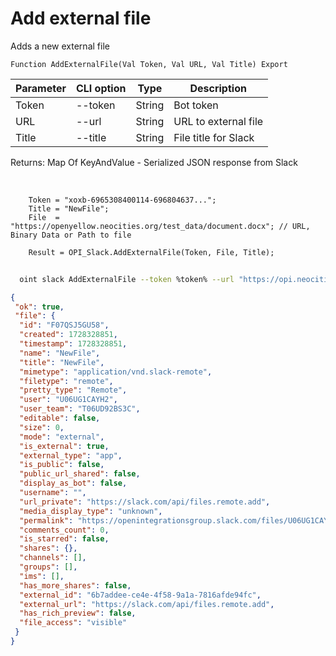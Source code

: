﻿---
sidebar_position: 3
---

# Add external file
 Adds a new external file



`Function AddExternalFile(Val Token, Val URL, Val Title) Export`

  | Parameter | CLI option | Type | Description |
  |-|-|-|-|
  | Token | --token | String | Bot token |
  | URL | --url | String | URL to external file |
  | Title | --title | String | File title for Slack |

  
  Returns:  Map Of KeyAndValue - Serialized JSON response from Slack

<br/>




```bsl title="Code example"
    Token = "xoxb-6965308400114-696804637...";
    Title = "NewFile";
    File  = "https://openyellow.neocities.org/test_data/document.docx"; // URL, Binary Data or Path to file

    Result = OPI_Slack.AddExternalFile(Token, File, Title);
```



```sh title="CLI command example"
    
  oint slack AddExternalFile --token %token% --url "https://opi.neocities.org/test_data/document.docx" --title %title%

```

```json title="Result"
{
 "ok": true,
 "file": {
  "id": "F07QSJ5GU58",
  "created": 1728328851,
  "timestamp": 1728328851,
  "name": "NewFile",
  "title": "NewFile",
  "mimetype": "application/vnd.slack-remote",
  "filetype": "remote",
  "pretty_type": "Remote",
  "user": "U06UG1CAYH2",
  "user_team": "T06UD92BS3C",
  "editable": false,
  "size": 0,
  "mode": "external",
  "is_external": true,
  "external_type": "app",
  "is_public": false,
  "public_url_shared": false,
  "display_as_bot": false,
  "username": "",
  "url_private": "https://slack.com/api/files.remote.add",
  "media_display_type": "unknown",
  "permalink": "https://openintegrationsgroup.slack.com/files/U06UG1CAYH2/F07QSJ5GU58/newfile",
  "comments_count": 0,
  "is_starred": false,
  "shares": {},
  "channels": [],
  "groups": [],
  "ims": [],
  "has_more_shares": false,
  "external_id": "6b7addee-ce4e-4f58-9a1a-7816afde94fc",
  "external_url": "https://slack.com/api/files.remote.add",
  "has_rich_preview": false,
  "file_access": "visible"
 }
}
```
